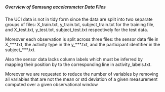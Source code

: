 ##### Overview of Samsung accelerometer Data Files
The UCI data is not in tidy form since the data are split into two separate 
groups of files: X_train.txt, y_train.txt, subject_train.txt for the training file, and X_test.txt, y_test.txt, subject_test.txt respectively
for the test data.

Moreover each observation is split across three files: the sensor data file in X_\*\*\*.txt, the activity type in the y_\*\*\*.txt, and the participant identifier in the subject_\*\*\*.txt.

Also the sensor data lacks column labels which must be inferred by mapping
their position by to the corresponding line in activity_labels.txt.

Moreover we are requested to reduce the number of variables by removing all variables that are not the mean or std deviation of a given measurement computed over a given observational window